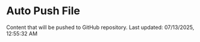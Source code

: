 # Auto Push File

Content that will be pushed to GitHub repository.
Last updated: 07/13/2025, 12:55:32 AM